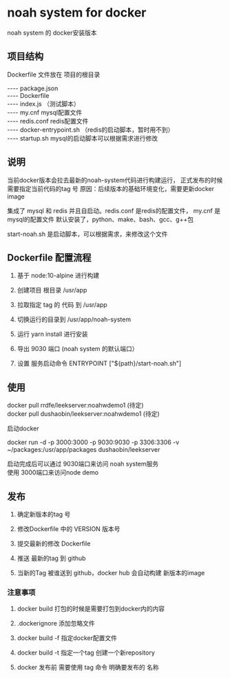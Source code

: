 
# noah system for docker

noah system 的 docker安装版本

## 项目结构

Dockerfile 文件放在 项目的根目录

---- package.json     
---- Dockerfile        
---- index.js （测试脚本）     
---- my.cnf mysql配置文件     
---- redis.conf redis配置文件      
---- docker-entrypoint.sh （redis的启动脚本，暂时用不到）   
---- startup.sh mysql的启动脚本可以根据需求进行修改

## 说明

当前docker版本会拉去最新的noah-system代码进行构建运行，
正式发布的时候需要指定当前代码的tag 号
原因：后续版本的基础环境变化，需要更新docker image

集成了 mysql 和 redis 并且自启动。redis.conf 是redis的配置文件， my.cnf 是mysql的配置文件
默认安装了，python、make、bash、gcc、g++包

start-noah.sh 是启动脚本，可以根据需求，来修改这个文件


## Dockerfile 配置流程

1. 基于 node:10-alpine 进行构建

2. 创建项目 根目录 /usr/app

3. 拉取指定 tag 的 代码 到 /usr/app

4. 切换运行的目录到 /usr/app/noah-system

5. 运行 yarn install 进行安装

6. 导出 9030 端口 (noah system 的默认端口）

5. 设置 服务启动命令 ENTRYPOINT ["${path}/start-noah.sh"]


## 使用

docker pull rrdfe/leekserver:noahwdemo1    (待定)      
docker pull dushaobin/leekserver:noahwdemo1   (待定)      

启动docker

docker run -d  -p 3000:3000 -p 9030:9030 -p 3306:3306 -v ~/packages:/usr/app/packages dushaobin/leekserver

启动完成后可以通过 9030端口来访问 noah system服务     
使用 3000端口来访问node demo

## 发布

1. 确定新版本的tag 号

2. 修改Dockerfile 中的 VERSION 版本号

3. 提交最新的修改 Dockerfile

4. 推送 最新的tag 到 github

6. 当新的Tag 被谁送到 github，docker hub 会自动构建 新版本的image


### 注意事项

1. docker build 打包的时候是需要打包到docker内的内容

2. .dockerignore 添加忽略文件

3. docker build -f 指定docker配置文件

4. docker build -t 指定一个tag 创建一个新repository

5. docker 发布前 需要使用 tag 命令 明确要发布的 名称

